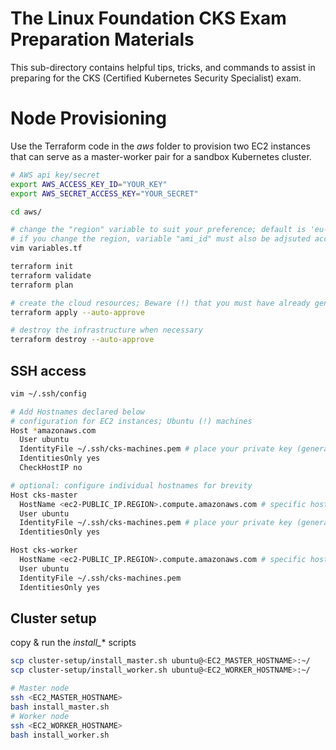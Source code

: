 # The Linux Foundation CKS Exam Preparation Materials
This sub-directory contains helpful tips, tricks, and commands to assist in preparing for the CKS (Certified Kubernetes Security Specialist) exam.

# Node Provisioning
Use the Terraform code in the *aws* folder to provision two EC2 instances that can serve as a master-worker pair for a sandbox Kubernetes cluster.
```bash
# AWS api key/secret
export AWS_ACCESS_KEY_ID="YOUR_KEY"
export AWS_SECRET_ACCESS_KEY="YOUR_SECRET"

cd aws/

# change the "region" variable to suit your preference; default is 'eu-central-1'
# if you change the region, variable "ami_id" must also be adjsuted accordingly to your region
vim variables.tf 

terraform init
terraform validate
terraform plan

# create the cloud resources; Beware (!) that you must have already generated a Key pair 'cks-machines' via the AWS console: EC2 > Networking > Key pairs
terraform apply --auto-approve

# destroy the infrastructure when necessary
terraform destroy --auto-approve
```

## SSH access
```bash
vim ~/.ssh/config

# Add Hostnames declared below
# configuration for EC2 instances; Ubuntu (!) machines
Host *amazonaws.com
  User ubuntu
  IdentityFile ~/.ssh/cks-machines.pem # place your private key (generated via the AWS console) in the .ssh/ sub-directory
  IdentitiesOnly yes
  CheckHostIP no

# optional: configure individual hostnames for brevity
Host cks-master
  HostName <ec2-PUBLIC_IP.REGION>.compute.amazonaws.com # specific hostname for brevity, ! changes w/ every instance stop/start
  User ubuntu
  IdentityFile ~/.ssh/cks-machines.pem # place your private key (generated via the AWS console) in the .ssh/ sub-directory
  IdentitiesOnly yes

Host cks-worker
  HostName <ec2-PUBLIC_IP.REGION>.compute.amazonaws.com # specific hostname for brevity, ! changes w/ every instance stop/start
  User ubuntu
  IdentityFile ~/.ssh/cks-machines.pem
  IdentitiesOnly yes
```

## Cluster setup
copy & run the *install_** scripts
```bash
scp cluster-setup/install_master.sh ubuntu@<EC2_MASTER_HOSTNAME>:~/
scp cluster-setup/install_worker.sh ubuntu@<EC2_WORKER_HOSTNAME>:~/

# Master node
ssh <EC2_MASTER_HOSTNAME>
bash install_master.sh
# Worker node
ssh <EC2_WORKER_HOSTNAME>
bash install_worker.sh
```
